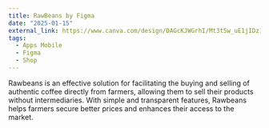 ```yaml
---
title: RawBeans by Figma
date: "2025-01-15"
external_link: https://www.canva.com/design/DAGcKJWGrhI/Mt3t5w_uE1jIDz1OCu3i0A/edit?utm_content=DAGcKJWGrhI&utm_campaign=designshare&utm_medium=link2&utm_source=sharebutton
tags:
  - Apps Mobile
  - Figma
  - Shop
---
```


Rawbeans is an effective solution for facilitating the buying and selling of authentic coffee directly from farmers, allowing them to sell their products without intermediaries. With simple and transparent features, Rawbeans helps farmers secure better prices and enhances their access to the market.

<!--more-->
